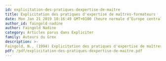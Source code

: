 ```yaml
---
id: explicitation-des-pratiques-dexpertise-de-maitre
title: Explicitation des pratiques d'expertise de maîtres-formateurs
date: Mon Jan 21 2019 10:16:49 GMT+0100 (heure normale d’Europe centrale)
author_id: faingold-nadine
author: Faingold Nadine
category: Articles parus dans Expliciter
family: Auteurs du Grex
description: >-
Faingold, N., (1994) Explicitation des pratiques d'expertise de maîtres-formateurs, GREX Info n°4, p. 3-4 
pdf: /pdf/explicitation-des-pratiques-dexpertise-de-maitre.pdf
---
```

